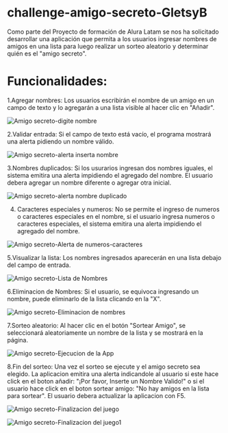 # challenge-amigo-secreto-GletsyB
Como parte del Proyecto de formación de Alura Latam se nos ha solicitado desarrollar una aplicación que permita a los usuarios ingresar nombres de amigos en una lista para luego realizar un sorteo aleatorio y determinar quién es el "amigo secreto".
# Funcionalidades:
1.Agregar nombres: Los usuarios escribirán el nombre de un amigo en un campo de texto y lo agregarán a una lista visible al hacer clic en "Añadir".

![Amigo secreto-digite nombre](https://github.com/user-attachments/assets/e1ed3c72-a522-4c5a-98e1-94ed5e12b308)

2.Validar entrada: Si el campo de texto está vacío, el programa mostrará una alerta pidiendo un nombre válido.

![Amigo secreto-alerta inserta nombre](https://github.com/user-attachments/assets/565d106c-29ef-46aa-8c73-eb0bda06dfb9)

3.Nombres duplicados: Si los usurarios ingresan dos nombres iguales, el sistema emitira una alerta impidiendo el agregado del nombre. El usuario debera agregar un nombre diferente o agregar otra inicial.

![Amigo secreto-alerta nombre duplicado](https://github.com/user-attachments/assets/cf1891dc-3c7e-45d2-b871-6eefc1bbbd20)

4. Caracteres especiales y numeros: No se permite el ingreso de numeros o caracteres especiales en el nombre, si el usuario ingresa numeros o caracteres especiales, el sistema emitira una alerta impidiendo el agregado del nombre.

![Amigo secreto-Alerta de numeros-caracteres](https://github.com/user-attachments/assets/f50cd853-ece7-46ed-99a8-eecc6f07c649)

5.Visualizar la lista: Los nombres ingresados aparecerán en una lista debajo del campo de entrada.

![Amigo secreto-Lista de Nombres](https://github.com/user-attachments/assets/c89d2a9f-303c-4fe2-9222-70d92282c03f)

6.Eliminacion de Nombres: Si el usuario, se equivoca ingresando un nombre, puede eliminarlo de la lista clicando en la "X".

![Amigo secreto-Eliminacion de nombres](https://github.com/user-attachments/assets/8a8d81e3-b289-45ee-8ce8-e0620456d595)

7.Sorteo aleatorio: Al hacer clic en el botón "Sortear Amigo", se seleccionará aleatoriamente un nombre de la lista y se mostrará en la página.

![Amigo secreto-Ejecucion de la App](https://github.com/user-attachments/assets/ca66687c-36e7-4358-bea0-5be1f367fbf9)

8.Fin del sorteo: Una vez el sorteo se ejecute y el amigo secreto sea elegido. La aplicacion emitira una alerta indicandole al usuario si este hace click en el boton añadir: "¡Por favor, Inserte un Nombre Valido!" o si el usuario hace click en el boton sortear amigo: "No hay amigos en la lista para sortear". El usuario debera actualizar la aplicacion con F5.

![Amigo secreto-Finalizacion del juego](https://github.com/user-attachments/assets/0c04a7ef-161c-41d3-bc6a-1bb8c0078af0)

![Amigo secreto-Finalizacion del juego1](https://github.com/user-attachments/assets/065c45ed-87dd-47da-b06f-3c37d98854bf)

